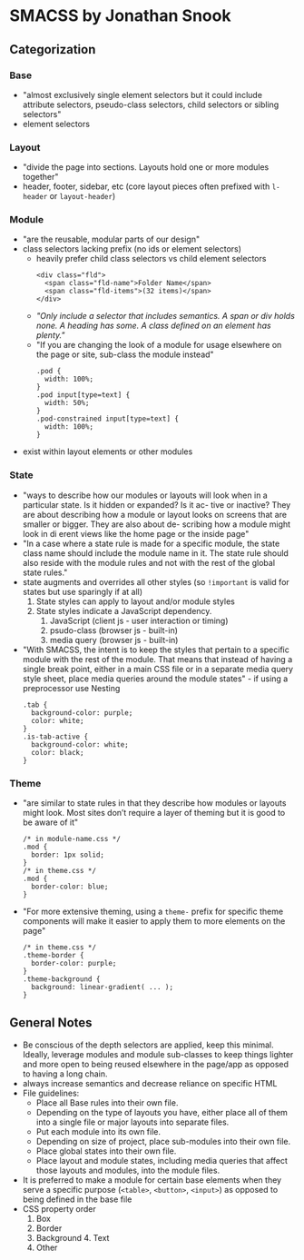 # SMACSS by Jonathan Snook

## Categorization

### Base
  - "almost exclusively single element selectors but it could include attribute selectors, pseudo-class selectors, child selectors or sibling selectors"
  - element selectors

### Layout
  - "divide the page into sections. Layouts hold one or more modules together"
  - header, footer, sidebar, etc (core layout pieces often prefixed with `l-header` or `layout-header`)

### Module
  - "are the reusable, modular parts of our design"
  - class selectors lacking prefix (no ids or element selectors)
    - heavily prefer child class selectors vs child element selectors
      ```
      <div class="fld">
        <span class="fld-name">Folder Name</span>
        <span class="fld-items">(32 items)</span>
      </div>
      ```
    - *"Only include a selector that includes semantics. A span or div holds none. A heading has some. A class defined on an element has plenty."*
    - "If you are changing the look of a module for usage elsewhere on the page or site, sub-class the module instead"
      ```
      .pod {
        width: 100%;
      }
      .pod input[type=text] {
        width: 50%;
      }
      .pod-constrained input[type=text] {
        width: 100%;
      }
      ```
  - exist within layout elements or other modules

### State
  - "ways to describe how our modules or layouts will look when in a particular state. Is it hidden or expanded? Is it ac- tive or inactive? They are about describing how a module or layout looks on screens that are smaller or bigger. They are also about de- scribing how a module might look in di erent views like the home page or the inside page"
  - "In a case where a state rule is made for a specific module, the state class name should include the module name in it. The state rule should also reside with the module rules and not with the rest of the global state rules."
  - state augments and overrides all other styles (so `!important` is valid for states but use sparingly if at all)
    1. State styles can apply to layout and/or module styles
    2. State styles indicate a JavaScript dependency.
        1. JavaScript (client js - user interaction or timing)
        2. psudo-class (browser js - built-in)
        3. media query (browser js - built-in)
  - "With SMACSS, the intent is to keep the styles that pertain to a specific module with the rest of the module. That means that instead of having a single break point, either in a main CSS file or in a separate media query style sheet, place media queries around the module states" - if using a preprocessor use Nesting
    ```
    .tab {
      background-color: purple;
      color: white;
    }
    .is-tab-active {
      background-color: white;
      color: black;
    }
    ```

### Theme
  - "are similar to state rules in that they describe how modules or layouts might look. Most sites don’t require a layer of theming but it is good to be aware of it"
    ```
    /* in module-name.css */
    .mod {
      border: 1px solid;
    }
    /* in theme.css */
    .mod {
      border-color: blue;
    }
    ```
  - "For more extensive theming, using a `theme-` prefix for specific theme components will make it easier to apply them to more elements on the page"
    ```
    /* in theme.css */
    .theme-border {
      border-color: purple;
    }
    .theme-background {
      background: linear-gradient( ... );
    }
    ```
    
## General Notes

- Be conscious of the depth selectors are applied, keep this minimal. Ideally, leverage modules and module sub-classes to keep things lighter and more open to being reused elsewhere in the page/app as opposed to having a long chain.
- always increase semantics and decrease reliance on specific HTML
- File guidelines:
  - Place all Base rules into their own file.
  - Depending on the type of layouts you have, either place all of them into a single file or major layouts into separate files.
  - Put each module into its own file.
  - Depending on size of project, place sub-modules into their own file.
  - Place global states into their own file.
  - Place layout and module states, including media queries that affect those layouts and modules, into the module files.
- It is preferred to make a module for certain base elements when they serve a specific purpose (`<table>`, `<button>`, `<input>`) as opposed to being defined in the base file
- CSS property order
  1. Box
  2. Border
  3. Background 4. Text
  5. Other
